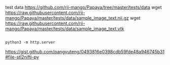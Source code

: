 

test data
https://github.com/rii-mango/Papaya/tree/master/tests/data
wget https://raw.githubusercontent.com/rii-mango/Papaya/master/tests/data/sample_image_text.nii.gz
wget https://raw.githubusercontent.com/rii-mango/Papaya/master/tests/data/sample_image_text.vtk

```

python3 -m http.server 

```

https://gist.github.com/pangyuteng/0493816e0398cdb59fde48a946745b31#file-stl2nifti-py